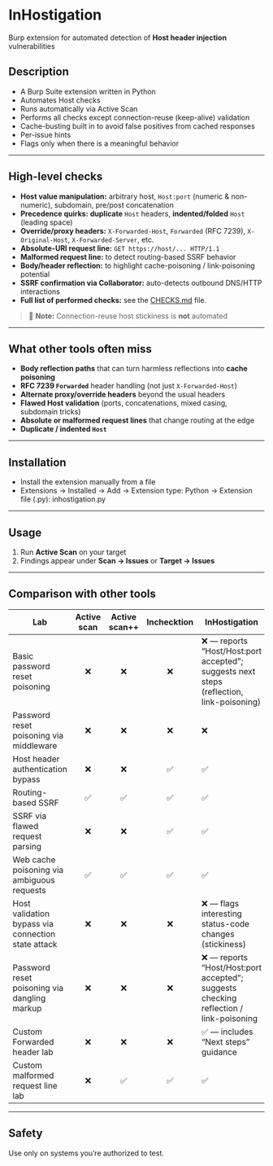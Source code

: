 # InHostigation
Burp extension for automated detection of **Host header injection** vulnerabilities

## Description
- A Burp Suite extension written in Python
- Automates Host checks
- Runs automatically via Active Scan
- Performs all checks except connection-reuse (keep-alive) validation
- Cache-busting built in to avoid false positives from cached responses
- Per-issue hints
- Flags only when there is a meaningful behavior

---

## High-level checks
- **Host value manipulation:** arbitrary host, `Host:port` (numeric & non-numeric), subdomain, pre/post concatenation  
- **Precedence quirks:** **duplicate** `Host` headers, **indented/folded** `Host` (leading space)  
- **Override/proxy headers:** `X-Forwarded-Host`, `Forwarded` (RFC 7239), `X-Original-Host`, `X-Forwarded-Server`, etc.  
- **Absolute-URI request line:** `GET https://host/... HTTP/1.1` 
- **Malformed request line:** to detect routing-based SSRF behavior  
- **Body/header reflection:** to highlight cache-poisoning / link-poisoning potential
- **SSRF confirmation via Collaborator:** auto-detects outbound DNS/HTTP interactions
- **Full list of performed checks:** see the [CHECKS.md](CHECKS.md) file.

> 📝 **Note:** Connection-reuse host stickiness is **not** automated

---

## What other tools often miss
- **Body reflection paths** that can turn harmless reflections into **cache poisoning**
- **RFC 7239 `Forwarded`** header handling (not just `X-Forwarded-Host`)
- **Alternate proxy/override headers** beyond the usual headers
- **Flawed Host validation** (ports, concatenations, mixed casing, subdomain tricks)
- **Absolute or malformed request lines** that change routing at the edge
- **Duplicate / indented `Host`**

---

## Installation
- Install the extension manually from a file
- Extensions → Installed → Add → Extension type: Python → Extension file (.py): inhostigation.py

---

## Usage
1) Run **Active Scan** on your target
2) Findings appear under **Scan → Issues** or **Target → Issues**

---

## Comparison with other tools

| Lab | Active scan | Active scan++ | Inchecktion | InHostigation |
|---|:---:|:---:|:---:|---|
| Basic password reset poisoning | ❌ | ❌ | ❌ | ❌ — reports “Host/Host:port accepted”; suggests next steps (reflection, link-poisoning) |
| Password reset poisoning via middleware | ❌ | ❌ | ❌ | ❌ |
| Host header authentication bypass | ❌ | ❌ | ✅ | ✅ |
| Routing-based SSRF | ✅ | ✅ | ✅ | ✅ |
| SSRF via flawed request parsing | ❌ | ❌ | ✅ | ✅ |
| Web cache poisoning via ambiguous requests | ✅ | ✅ | ✅ | ✅ |
| Host validation bypass via connection state attack | ❌ | ❌ | ❌ | ❌ — flags interesting status-code changes (stickiness) |
| Password reset poisoning via dangling markup | ❌ | ❌ | ❌ | ❌ — reports “Host/Host:port accepted”; suggests checking reflection / link-poisoning |
| Custom Forwarded header lab | ❌ | ❌ | ❌ | ✅ — includes “Next steps” guidance |
| Custom malformed request line lab | ❌ | ✅ | ✅ | ✅ |

---

## Safety
Use only on systems you’re authorized to test.

